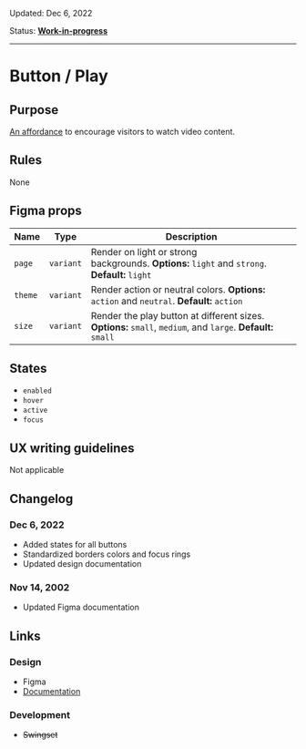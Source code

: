 Updated: Dec 6, 2022

Status: **[Work-in-progress](https://hashicorp-wpl-documentation.vercel.app/guides/can-i-use#work-in-progress)**



---

# Button / Play

## Purpose

[An affordance](https://www.interaction-design.org/literature/topics/affordances) to encourage visitors to watch video content.

## Rules

None

## Figma props

| Name | Type | Description |
|----|----|----|
| `page` | `variant` | Render on light or strong backgrounds. **Options:** `light` and `strong`. **Default:** `light` |
| `theme` | `variant` | Render action or neutral colors. **Options:** `action` and `neutral`. **Default:** `action` |
| `size` | `variant` | Render the play button at different sizes. **Options:** `small`, `medium`, and `large`. **Default:** `small` |

## States

* `enabled`
* `hover`
* `active`
* `focus`

## UX writing guidelines

Not applicable

## Changelog

### Dec 6, 2022

* Added states for all buttons
* Standardized borders colors and focus rings
* Updated design documentation

### Nov 14, 2002

* Updated Figma documentation

## Links

### Design

* Figma
* [Documentation](https://hashicorp-wpl-documentation.vercel.app/components/button/play)

### Development

* ~~Swingset~~


